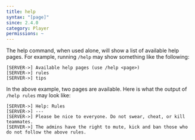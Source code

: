 ```yaml
---
title: help
syntax: "[page]"
since: 2.4.0
category: Player
permissions: ~
---
```


The help command, when used alone, will show a list of available help pages. For example, running `/help` may show something like the following:

```
[SERVER->] Available help pages (use /help <page>)
[SERVER->] rules
[SERVER->] tips
```

In the above example, two pages are available. Here is what the output of `/help rules` may look like:

```
[SERVER->] Help: Rules
[SERVER->] ---
[SERVER->] Please be nice to everyone. Do not swear, cheat, or kill teammates.
[SERVER->] The admins have the right to mute, kick and ban those who do not follow the above rules.
```

